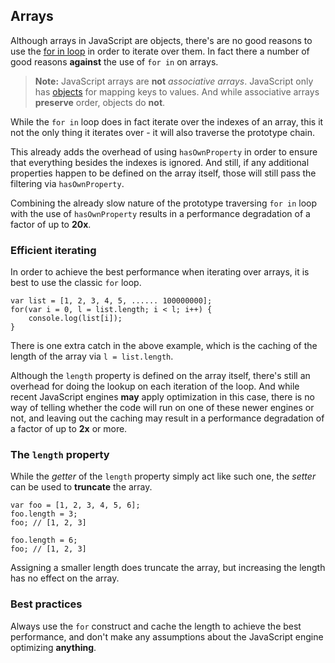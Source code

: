 ## Arrays

Although arrays in JavaScript are objects, there's are no good reasons to use
the [for in loop](#forinloop) in order to iterate over them. In fact there
a number of good reasons **against** the use of `for in` on arrays.

> **Note:** JavaScript arrays are **not** *associative arrays*. JavaScript only 
> has [objects](#objects) for mapping keys to values. And while associative 
> arrays **preserve** order, objects do **not**.

While the `for in` loop does in fact iterate over the indexes of an array, this 
it not the only thing it iterates over - it will also traverse the prototype chain. 

This already adds the overhead of using `hasOwnProperty` in order to ensure that 
everything besides the indexes is ignored. And still, if any additional 
properties happen to be defined on the array itself, those will still pass the 
filtering via `hasOwnProperty`.

Combining the already slow nature of the prototype traversing `for in` loop with
the use of `hasOwnProperty` results in a performance degradation of a factor of 
up to **20x**.

### Efficient iterating

In order to achieve the best performance when iterating over arrays, it is best
to use the classic `for` loop.

    var list = [1, 2, 3, 4, 5, ...... 100000000];
    for(var i = 0, l = list.length; i < l; i++) {
        console.log(list[i]);
    }

There is one extra catch in the above example, which is the caching of the 
length of the array via `l = list.length`.

Although the `length` property is defined on the array itself, there's still an
overhead for doing the lookup on each iteration of the loop. And while recent 
JavaScript engines **may** apply optimization in this case, there is no way of
telling whether the code will run on one of these newer engines or not, and 
leaving out the caching may result in a performance degradation of a factor of 
up to **2x** or more.

### The `length` property

While the *getter* of the `length` property simply act like such one, the
*setter* can be used to **truncate** the array.

    var foo = [1, 2, 3, 4, 5, 6];
    foo.length = 3;
    foo; // [1, 2, 3]

    foo.length = 6;
    foo; // [1, 2, 3]

Assigning a smaller length does truncate the array, but increasing the length has no 
effect on the array.

### Best practices

Always use the `for` construct and cache the length to achieve the best 
performance, and don't make any assumptions about the JavaScript engine optimizing 
**anything**.
 
